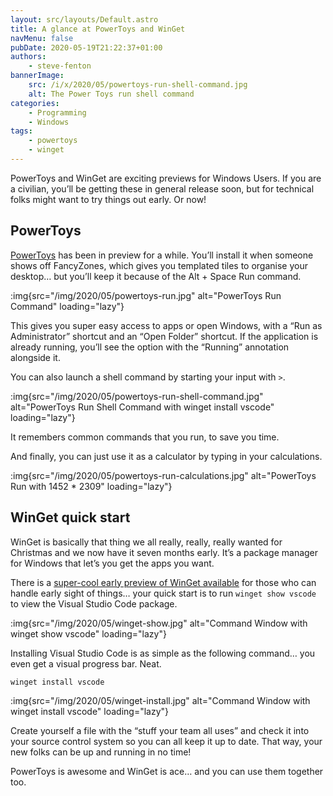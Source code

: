 ```yaml
---
layout: src/layouts/Default.astro
title: A glance at PowerToys and WinGet
navMenu: false
pubDate: 2020-05-19T21:22:37+01:00
authors:
    - steve-fenton
bannerImage:
    src: /i/x/2020/05/powertoys-run-shell-command.jpg
    alt: The Power Toys run shell command
categories:
    - Programming
    - Windows
tags:
    - powertoys
    - winget
---
```


PowerToys and WinGet are exciting previews for Windows Users. If you are a civilian, you’ll be getting these in general release soon, but for technical folks might want to try things out early. Or now!

## PowerToys

[PowerToys](https://github.com/microsoft/PowerToys/tree/master/src/modules/launcher) has been in preview for a while. You’ll install it when someone shows off FancyZones, which gives you templated tiles to organise your desktop… but you’ll keep it because of the <kb>Alt</kb> + <kb>Space</kb> Run command.

:img{src="/img/2020/05/powertoys-run.jpg" alt="PowerToys Run Command" loading="lazy"}

This gives you super easy access to apps or open Windows, with a “Run as Administrator” shortcut and an “Open Folder” shortcut. If the application is already running, you’ll see the option with the “Running” annotation alongside it.

You can also launch a shell command by starting your input with `>`.

:img{src="/img/2020/05/powertoys-run-shell-command.jpg" alt="PowerToys Run Shell Command with winget install vscode" loading="lazy"}

It remembers common commands that you run, to save you time.

And finally, you can just use it as a calculator by typing in your calculations.

:img{src="/img/2020/05/powertoys-run-calculations.jpg" alt="PowerToys Run with 1452 * 2309" loading="lazy"}

## WinGet quick start

WinGet is basically that thing we all really, really, really wanted for Christmas and we now have it seven months early. It’s a package manager for Windows that let’s you get the apps you want.

There is a [super-cool early preview of WinGet available](https://github.com/microsoft/winget-cli/releases) for those who can handle early sight of things… your quick start is to run `winget show vscode` to view the Visual Studio Code package.

:img{src="/img/2020/05/winget-show.jpg" alt="Command Window with winget show vscode" loading="lazy"}

Installing Visual Studio Code is as simple as the following command… you even get a visual progress bar. Neat.

```bash
winget install vscode
```

:img{src="/img/2020/05/winget-install.jpg" alt="Command Window with winget install vscode" loading="lazy"}

Create yourself a file with the “stuff your team all uses” and check it into your source control system so you can all keep it up to date. That way, your new folks can be up and running in no time!

PowerToys is awesome and WinGet is ace… and you can use them together too.